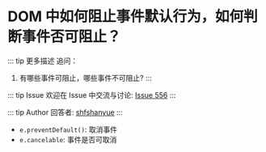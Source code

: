 # DOM 中如何阻止事件默认行为，如何判断事件否可阻止？

::: tip 更多描述 
 追问：

1. 有哪些事件可阻止，哪些事件不可阻止? 
::: 

::: tip Issue 
 欢迎在 Issue 中交流与讨论: [Issue 556](https://github.com/shfshanyue/Daily-Question/issues/556) 
:::

::: tip Author 
回答者: [shfshanyue](https://github.com/shfshanyue) 
:::

+ `e.preventDefault()`: 取消事件
+ `e.cancelable`: 事件是否可取消